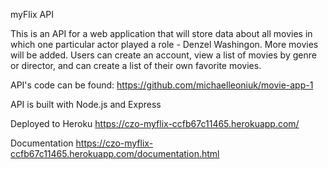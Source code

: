 myFlix API

This is an API for a web application that will store data about all movies in which one particular actor played a role - Denzel Washingon. More movies will be added. 
Users can create an account, view a list of movies by genre or director, and can create a list of their own favorite movies.

API's code can be found:
https://github.com/michaelleoniuk/movie-app-1

API is built with Node.js and Express

Deployed to Heroku https://czo-myflix-ccfb67c11465.herokuapp.com/

Documentation https://czo-myflix-ccfb67c11465.herokuapp.com/documentation.html